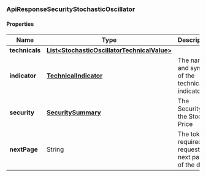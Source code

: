 
[//]: # (CLASS:ApiResponseSecurityStochasticOscillator)

[//]: # (KIND:object)

### ApiResponseSecurityStochasticOscillator

#### Properties

[//]: # (START_DEFINITION)

Name | Type | Description
------------ | ------------- | -------------
**technicals** | [**List&lt;StochasticOscillatorTechnicalValue&gt;**](StochasticOscillatorTechnicalValue.md) |  &nbsp;
**indicator** | [**TechnicalIndicator**](TechnicalIndicator.md) | The name and symbol of the technical indicator &nbsp;
**security** | [**SecuritySummary**](SecuritySummary.md) | The Security of the Stock Price &nbsp;
**nextPage** | String | The token required to request the next page of the data &nbsp;

[//]: # (END_DEFINITION)


[//]: # (CONTAINED_CLASS:StochasticOscillatorTechnicalValue)


[//]: # (CONTAINED_CLASS:TechnicalIndicator)


[//]: # (CONTAINED_CLASS:SecuritySummary)





